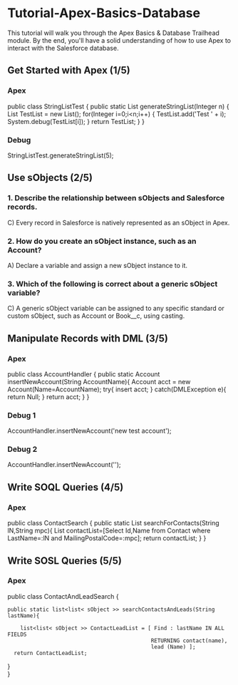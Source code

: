 # Tutorial-Apex-Basics-Database
This tutorial will walk you through the Apex Basics & Database Trailhead module. By the end, you'll have a solid understanding of how to use Apex to interact with the Salesforce database.

## Get Started with Apex (1/5)

### Apex
public class StringListTest {
    public static List<String> generateStringList(Integer n) {
        List<String> TestList = new List<String>();
        for(Integer i=0;i<n;i++) {
            TestList.add('Test ' + i);
            System.debug(TestList[i]);
        }
    return TestList;
    }
}

### Debug
StringListTest.generateStringList(5);

## Use sObjects (2/5)

### 1. Describe the relationship between sObjects and Salesforce records.
C) Every record in Salesforce is natively represented as an sObject in Apex.

### 2. How do you create an sObject instance, such as an Account?
A) Declare a variable and assign a new sObject instance to it.

### 3. Which of the following is correct about a generic sObject variable?
C) A generic sObject variable can be assigned to any specific standard or custom sObject, such as Account or Book__c, using casting.

## Manipulate Records with DML (3/5)

### Apex
public class AccountHandler {
   public static Account insertNewAccount(String AccountName){
        Account acct = new Account(Name=AccountName);
        try{
            insert acct;
        }
        catch(DMLException e){
            return Null;
        }
        return acct;
	}
}

### Debug 1
AccountHandler.insertNewAccount('new test account');

### Debug 2
AccountHandler.insertNewAccount('');

## Write SOQL Queries (4/5)

### Apex

public class ContactSearch {
    public static List<Contact> searchForContacts(String lN,String mpc){
        List<Contact> contactList=[Select Id,Name from Contact where
                                  LastName=:lN and MailingPostalCode=:mpc];
        return contactList;
    }
}

## Write SOSL Queries (5/5)

### Apex

public class ContactAndLeadSearch {
  
    public static list<list< sObject >> searchContactsAndLeads(String lastName){
     
        list<list< sObject >> ContactLeadList = [ Find : lastName IN ALL FIELDS
                                                 RETURNING contact(name),
                                                 lead (Name) ];
      return ContactLeadList;
  }   
}




